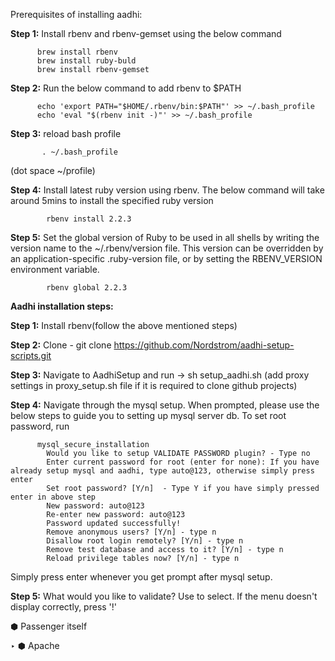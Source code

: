 Prerequisites of installing aadhi:
          
__Step 1:__ Install rbenv and rbenv-gemset using the below command

          brew install rbenv
          brew install ruby-buld
          brew install rbenv-gemset
           
__Step 2:__ Run the below command to add rbenv to $PATH

          echo 'export PATH="$HOME/.rbenv/bin:$PATH"' >> ~/.bash_profile
          echo 'eval "$(rbenv init -)"' >> ~/.bash_profile
          
__Step 3:__ reload bash profile

           . ~/.bash_profile 
           
(dot space ~/profile)

__Step 4:__ Install latest ruby version using rbenv. The below command will take around 5mins to install the specified ruby version

            rbenv install 2.2.3
            
__Step 5:__ Set the global version of Ruby to be used in all shells by writing the version name to the ~/.rbenv/version file. This version can be overridden by an application-specific .ruby-version file, or by setting the RBENV_VERSION environment variable.

            rbenv global 2.2.3


 __Aadhi installation steps:__
 
__Step 1:__ Install rbenv(follow the above mentioned steps)

__Step 2:__ Clone - git clone https://github.com/Nordstrom/aadhi-setup-scripts.git

__Step 3:__ Navigate to AadhiSetup and run -> sh setup_aadhi.sh (add proxy settings in proxy_setup.sh file if it is required to clone github projects)

__Step 4:__ Navigate through the mysql setup.
When prompted, please use the below steps to guide you to setting up mysql server db. 
To set root password, run

          mysql_secure_installation
            Would you like to setup VALIDATE PASSWORD plugin? - Type no
            Enter current password for root (enter for none): If you have already setup mysql and aadhi, type auto@123, otherwise simply press enter
            Set root password? [Y/n]  - Type Y if you have simply pressed enter in above step
            New password: auto@123
            Re-enter new password: auto@123
            Password updated successfully!
            Remove anonymous users? [Y/n] - type n
            Disallow root login remotely? [Y/n] - type n
            Remove test database and access to it? [Y/n] - type n
            Reload privilege tables now? [Y/n] - type n
 
Simply press enter whenever you get prompt after mysql setup. 

__Step 5:__ What would you like to validate?
Use <space> to select.
If the menu doesn't display correctly, press '!'
 
   ⬢  Passenger itself
   
 ‣ ⬢  Apache

